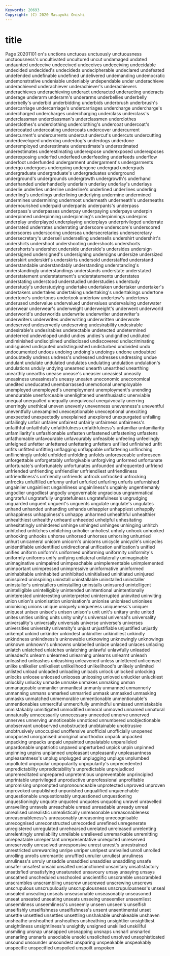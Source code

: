 ```yaml
---
Keywords: 20693
Copyright: (C) 2020 Masayuki Onishi
---
```


# title
Page 20201101
on's unctions unctuous unctuously unctuousness unctuousness's uncultivated uncultured uncut undamaged
undated undaunted undeceive undeceived undeceives undeceiving undecidable undecided undecided's undecideds
undecipherable undeclared undefeated undefended undefinable undefined undelivered undemanding undemocratic undemonstrative
undeniable undeniably undependable under underachieve underachieved underachiever underachiever's underachievers underachieves
underachieving underact underacted underacting underacts underage underarm underarm's underarms underbellies
underbelly underbelly's underbid underbidding underbids underbrush underbrush's undercarriage undercarriage's undercarriages
undercharge undercharge's undercharged undercharges undercharging underclass underclass's underclassman underclassman's underclassmen
underclothes underclothes's underclothing underclothing's undercoat undercoat's undercoated undercoating undercoats undercover
undercurrent undercurrent's undercurrents undercut undercut's undercuts undercutting underdeveloped underdog underdog's
underdogs underdone underemployed underestimate underestimate's underestimated underestimates underestimating underexpose underexposed
underexposes underexposing underfed underfeed underfeeding underfeeds underflow underfoot underfunded undergarment
undergarment's undergarments undergo undergoes undergoing undergone undergrad undergrads undergraduate undergraduate's
undergraduates underground underground's undergrounds undergrowth undergrowth's underhand underhanded underhandedly underlain
underlay underlay's underlays underlie underlies underline underline's underlined underlines underling
underling's underlings underlining underlying undermine undermined undermines undermining undermost underneath
underneath's underneaths undernourished underpaid underpants underpants's underpass underpass's underpasses underpay
underpaying underpays underpin underpinned underpinning underpinning's underpinnings underpins underplay underplayed
underplaying underplays underprivileged underrate underrated underrates underrating underscore underscore's underscored
underscores underscoring undersea undersecretaries undersecretary undersecretary's undersell underselling undersells undershirt
undershirt's undershirts undershoot undershooting undershoots undershorts undershorts's undershot underside underside's
undersides undersign undersigned undersigned's undersigning undersigns undersize undersized underskirt underskirt's
underskirts undersold understaffed understand understandable understandably understanding understanding's understandingly understandings
understands understate understated understatement understatement's understatements understates understating understood understudied
understudies understudy understudy's understudying undertake undertaken undertaker undertaker's undertakers undertakes
undertaking undertaking's undertakings undertone undertone's undertones undertook undertow undertow's undertows
underused undervalue undervalued undervalues undervaluing underwater underwear underwear's underweight underweight's
underwent underworld underworld's underworlds underwrite underwriter underwriter's underwriters underwrites underwriting
underwritten underwrote undeserved undeservedly undeserving undesirability undesirable undesirable's undesirables undetectable
undetected undetermined undeterred undeveloped undid undies undies's undignified undiluted undiminished
undisciplined undisclosed undiscovered undiscriminating undisguised undisputed undistinguished undisturbed undivided undo
undocumented undoes undoing undoing's undoings undone undoubted undoubtedly undress undress's
undressed undresses undressing undue undulant undulate undulated undulates undulating undulation
undulation's undulations unduly undying unearned unearth unearthed unearthing unearthly unearths
unease unease's uneasier uneasiest uneasily uneasiness uneasiness's uneasy uneaten uneconomic
uneconomical unedited uneducated unembarrassed unemotional unemployable unemployed unemployed's unemployment unemployment's
unending unendurable unenforceable unenlightened unenthusiastic unenviable unequal unequalled unequally unequivocal
unequivocally unerring unerringly unethical uneven unevenly unevenness unevenness's uneventful uneventfully
unexampled unexceptionable unexceptional unexciting unexpected unexpectedly unexplained unexplored unexpurgated unfailing
unfailingly unfair unfairer unfairest unfairly unfairness unfairness's unfaithful unfaithfully unfaithfulness
unfaithfulness's unfamiliar unfamiliarity unfamiliarity's unfashionable unfasten unfastened unfastening unfastens unfathomable
unfavourable unfavourably unfeasible unfeeling unfeelingly unfeigned unfetter unfettered unfettering unfetters
unfilled unfinished unfit unfits unfitted unfitting unflagging unflappable unflattering unflinching
unflinchingly unfold unfolded unfolding unfolds unforeseeable unforeseen unforgettable unforgettably unforgivable
unforgiving unformed unfortunate unfortunate's unfortunately unfortunates unfounded unfrequented unfriend unfriended
unfriending unfriendlier unfriendliest unfriendliness unfriendliness's unfriendly unfriends unfrock unfrocked unfrocking
unfrocks unfulfilled unfunny unfurl unfurled unfurling unfurls unfurnished ungainlier ungainliest
ungainliness ungainliness's ungainly ungentlemanly ungodlier ungodliest ungodly ungovernable ungracious ungrammatical
ungrateful ungratefully ungratefulness ungratefulness's ungrudging unguarded unguent unguent's unguents ungulate
ungulate's ungulates unhand unhanded unhanding unhands unhappier unhappiest unhappily unhappiness
unhappiness's unhappy unharmed unhealthful unhealthier unhealthiest unhealthy unheard unheeded unhelpful
unhesitating unhesitatingly unhindered unhinge unhinged unhinges unhinging unhitch unhitched unhitches
unhitching unholier unholiest unholy unhook unhooked unhooking unhooks unhorse unhorsed
unhorses unhorsing unhurried unhurt unicameral unicorn unicorn's unicorns unicycle unicycle's
unicycles unidentifiable unidentified unidirectional unification unification's unified unifies uniform uniform's
uniformed uniforming uniformity uniformity's uniformly uniforms unify unifying unilateral unilaterally
unimaginable unimaginative unimpaired unimpeachable unimplementable unimplemented unimportant unimpressed unimpressive uninformative
uninformed uninhabitable uninhabited uninhibited uninitialised uninitiated uninjured uninspired uninspiring uninstall
uninstallable uninstalled uninstaller uninstaller's uninstallers uninstalling uninstalls uninsured unintelligent unintelligible
unintelligibly unintended unintentional unintentionally uninterested uninteresting uninterpreted uninterrupted uninvited uninviting
union union's unionisation unionisation's unionise unionised unionises unionising unions unique
uniquely uniqueness uniqueness's uniquer uniquest unisex unisex's unison unison's unit
unit's unitary unite united unites unities uniting units unity unity's
universal universal's universality universality's universally universals universe universe's universes universities
university university's unjust unjustifiable unjustified unjustly unkempt unkind unkinder unkindest
unkindlier unkindliest unkindly unkindness unkindness's unknowable unknowing unknowingly unknowings unknown
unknown's unknowns unlabelled unlace unlaced unlaces unlacing unlatch unlatched unlatches
unlatching unlawful unlawfully unleaded unleaded's unlearn unlearned unlearning unlearns unlearnt
unleash unleashed unleashes unleashing unleavened unless unlettered unlicensed unlike unlikelier
unlikeliest unlikelihood unlikelihood's unlikely unlimited unlisted unload unloaded unloading unloads
unlock unlocked unlocking unlocks unloose unloosed unlooses unloosing unloved unluckier
unluckiest unluckily unlucky unmade unmake unmakes unmaking unman unmanageable unmanlier
unmanliest unmanly unmanned unmannerly unmanning unmans unmarked unmarried unmask unmasked
unmasking unmasks unmatched unmemorable unmentionable unmentionable's unmentionables unmerciful unmercifully unmindful
unmissed unmistakable unmistakably unmitigated unmodified unmoral unmoved unnamed unnatural unnaturally
unnecessarily unnecessary unneeded unnerve unnerved unnerves unnerving unnoticeable unnoticed unnumbered
unobjectionable unobservant unobserved unobstructed unobtainable unobtrusive unobtrusively unoccupied unoffensive unofficial
unofficially unopened unopposed unorganised unoriginal unorthodox unpack unpacked unpacking unpacks
unpaid unpainted unpalatable unparalleled unpardonable unpatriotic unpaved unperturbed unpick unpin
unpinned unpinning unpins unplanned unpleasant unpleasantly unpleasantness unpleasantness's unplug unplugged
unplugging unplugs unplumbed unpolluted unpopular unpopularity unpopularity's unprecedented unpredictability unpredictability's
unpredictable unprejudiced unpremeditated unprepared unpretentious unpreventable unprincipled unprintable unprivileged unproductive
unprofessional unprofitable unpromising unprompted unpronounceable unprotected unproved unproven unprovoked unpublished
unpunished unqualified unquenchable unquestionable unquestionably unquestioned unquestioning unquestioningly unquote unquoted
unquotes unquoting unravel unravelled unravelling unravels unreachable unread unreadable unready
unreal unrealised unrealistic unrealistically unreasonable unreasonableness unreasonableness's unreasonably unreasoning unrecognisable
unrecognised unreconstructed unrecorded unrefined unregenerate unregistered unregulated unrehearsed unrelated unreleased
unrelenting unrelentingly unreliability unreliable unrelieved unremarkable unremitting unrepeatable unrepentant unrepresentative
unrequited unreserved unreservedly unresolved unresponsive unrest unrest's unrestrained unrestricted unrewarding
unripe unriper unripest unrivalled unroll unrolled unrolling unrolls unromantic unruffled
unrulier unruliest unruliness unruliness's unruly unsaddle unsaddled unsaddles unsaddling unsafe
unsafer unsafest unsaid unsalted unsanctioned unsanitary unsatisfactory unsatisfied unsatisfying unsaturated
unsavoury unsay unsaying unsays unscathed unscheduled unschooled unscientific unscramble unscrambled
unscrambles unscrambling unscrew unscrewed unscrewing unscrews unscrupulous unscrupulously unscrupulousness unscrupulousness's
unseal unsealed unsealing unseals unseasonable unseasonably unseasoned unseat unseated unseating
unseats unseeing unseemlier unseemliest unseemliness unseemliness's unseemly unseen unseen's unselfish
unselfishly unselfishness unselfishness's unsent unsentimental unset unsettle unsettled unsettles unsettling
unshakable unshakeable unshaven unsheathe unsheathed unsheathes unsheathing unsightlier unsightliest unsightliness
unsightliness's unsightly unsigned unskilled unskillful unsmiling unsnap unsnapped unsnapping unsnaps
unsnarl unsnarled unsnarling unsnarls unsociable unsold unsolicited unsolved unsophisticated unsound
unsounder unsoundest unsparing unspeakable unspeakably unspecific unspecified unspoiled unspoilt unspoken
